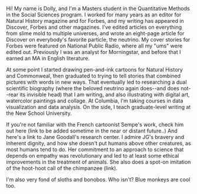 Hi! My name is Dolly, and I'm a Masters student in the Quantitative Methods in the Social Sciences program. I worked for many years as an editor for Natural History magazine and for Forbes, and my writing has appeared in Discover, Forbes and other magazines. I've edited articles on everything from slime mold to multiple universes, and wrote an eight-page article for Discover on everybody's favorite particle, the neutrino. My cover stories for Forbes were featured on National Public Radio, where all my "ums" were edited out. Previously I was an analyst for Morningstar, and before that I earned an MA in English literature. 

At some point I started drawing pen-and-ink cartoons for Natural History and Commonweal, then graduated to trying to tell stories that combined pictures with words in new ways. That eventually led to researching a dual scientific biography (where the beloved neutrino again does--and does not--rear its invisible head) that I am writing, and also illustrating with digital art, watercolor paintings and collage. At Columbia, I'm taking courses in data visualization and data analysis. On the side, I teach graduate-level writing at the New School University.  

If you're not familiar with the French cartoonist Sempe's work, check him out here (link to be added sometime in the near or distant future..) And here's a link to Jane Goodall's research center. I admire JG's bravery and inherent dignity, and how she doesn't put humans above other creatures, as most humans tend to do. Her commitment to an approach to science that depends on empathy was revolutionary and led to at least some ethical improvements in the treatment of animals. She also does a spot-on imitation of the hoot-hoot call of the chimpanzee (link).  

I'm also very fond of sloths and bonobos. Who isn't? Blue monkeys are cool too.
